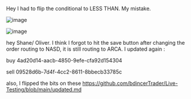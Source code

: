 Hey I had to flip the conditional to LESS THAN. My mistake.

![image](https://github.com/bdincerTrader/Live-Testing/assets/127531384/f71a87d3-7063-4f03-ab01-1ad945f5b77b)

![image](https://github.com/bdincerTrader/Live-Testing/assets/127531384/c21e18a6-3ab6-44ad-8ff9-509e2002cd4b)

hey Shane/ Oliver. I think I forgot to hit the save button after changing the order routing to NASD, it is still routing to ARCA. I updated again :

buy
4ad20d14-aacb-4850-9efe-cfa92d154304

sell
09528d6b-7d4f-4cc2-8611-8bbecb33785c

also, I flipped the bits on these 
https://github.com/bdincerTrader/Live-Testing/blob/main/updated.md
